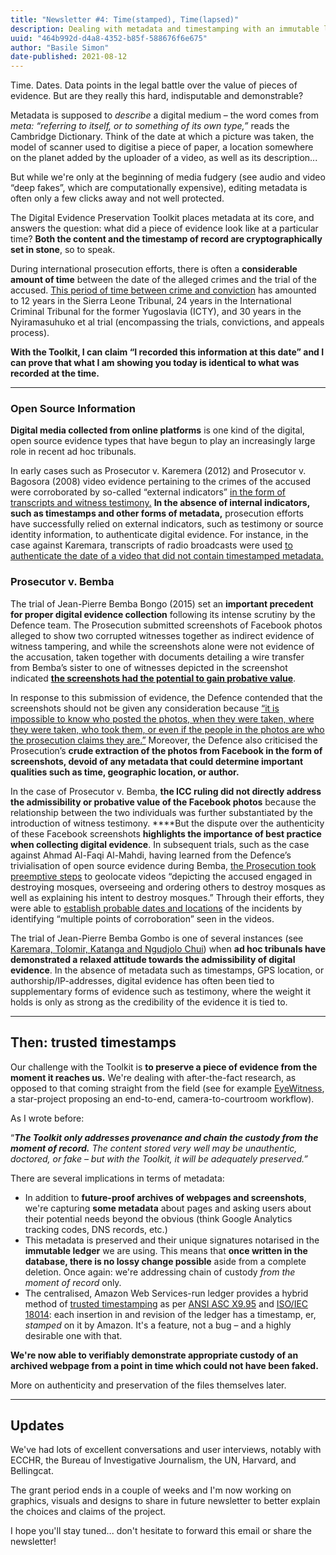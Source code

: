 ```yaml
---
title: "Newsletter #4: Time(stamped), Time(lapsed)"
description: Dealing with metadata and timestamping with an immutable ledger
uuid: "464b992d-d4a8-4352-b85f-588676f6e675"
author: "Basile Simon"
date-published: 2021-08-12
---
```


Time. Dates. Data points in the legal battle over the value of pieces of evidence. But are they really this hard, indisputable and demonstrable?

Metadata is supposed to *describe* a digital medium – the word comes from *meta: “referring to itself, or to something of its own type,”* reads the Cambridge Dictionary. Think of the date at which a picture was taken, the model of scanner used to digitise a piece of paper, a location somewhere on the planet added by the uploader of a video, as well as its description...

But while we're only at the beginning of media fudgery (see audio and video “deep fakes”, which are computationally expensive), editing metadata is often only a few clicks away and not well protected. 

The Digital Evidence Preservation Toolkit places metadata at its core, and answers the question: what did a piece of evidence look like at a particular time? **Both the content and the timestamp of record are cryptographically set in stone**, so to speak. 

During international prosecution efforts, there is often a **considerable amount of time** between the date of the alleged crimes and the trial of the accused. [This period of time between crime and conviction](https://www.ejiltalk.org/part-i-what-can-be-done-about-the-length-of-proceedings-at-the-icc/) has amounted to 12 years in the Sierra Leone Tribunal, 24 years in the International Criminal Tribunal for the former Yugoslavia (ICTY), and 30 years in the Nyiramasuhuko et al trial (encompassing the trials, convictions, and appeals process).

**With the Toolkit, I can claim “I recorded this information at this date” and I can prove that what I am showing you today is identical to what was recorded at the time.**

---

### **Open Source Information**

**Digital media collected from online platforms** is one kind of the digital, open source evidence types that have begun to play an increasingly large role in recent ad hoc tribunals. 

In early cases such as Prosecutor v. Karemera (2012) and Prosecutor v. Bagosora (2008) video evidence pertaining to the crimes of the accused were corroborated by so-called “external indicators” [in the form of transcripts and witness testimony.](https://journals.sas.ac.uk/deeslr/article/view/2130) **In the absence of internal indicators, such as timestamps and other forms of metadata,** prosecution efforts have successfully relied on external indicators, such as testimony or source identity information, to authenticate digital evidence. For instance, in the case against Karemara, transcripts of radio broadcasts were used [to authenticate the date of a video that did not contain timestamped metadata.](https://journals.sas.ac.uk/deeslr/article/view/2130)

### **Prosecutor v. Bemba**

The trial of Jean-Pierre Bemba Bongo (2015) set an **important precedent for proper digital evidence collection** following its intense scrutiny by the Defence team. The Prosecution submitted screenshots of Facebook photos alleged to show two corrupted witnesses together as indirect evidence of witness tampering, and while the screenshots alone were not evidence of the accusation, taken together with documents detailing a wire transfer from Bemba’s sister to one of witnesses depicted in the screenshot indicated [**the screenshots had the potential to gain probative value**](https://www.yalelawjournal.org/forum/open-source-evidence-on-trial).

In response to this submission of evidence, the Defence contended that the screenshots should not be given any consideration because [“it is impossible to know who posted the photos, when they were taken, where they were taken, who took them, or even if the people in the photos are who the prosecution claims they are.”](https://www.yalelawjournal.org/forum/open-source-evidence-on-trial) Moreover, the Defence also criticised the Prosecution’s **crude extraction of the photos from Facebook in the form of screenshots, devoid of any metadata that could determine important qualities such as time, geographic location, or author.**

In the case of Prosecutor v. Bemba, **the ICC ruling did not directly address the admissibility or probative value of the Facebook photos** because the relationship between the two individuals was further substantiated by the introduction of witness testimony. ****But the dispute over the authenticity of these Facebook screenshots **highlights the importance of best practice when collecting digital evidence**. In subsequent trials, such as the case against Ahmad Al-Faqi Al-Mahdi, having learned from the Defence’s trivialisation of open source evidence during Bemba, [the Prosecution took preemptive steps](https://lup.lub.lu.se/student-papers/search/publication/9048327) to geolocate videos “depicting the accused engaged in destroying mosques, overseeing and ordering others to destroy mosques as well as explaining his intent to destroy mosques.” Through their efforts, they were able to [establish probable dates and locations](https://lup.lub.lu.se/student-papers/search/publication/9048327) of the incidents by identifying “multiple points of corroboration” seen in the videos.

The trial of Jean-Pierre Bemba Gombo is one of several instances (see [Karemara, Tolomir, Katanga and Ngudjolo Chui](https://lup.lub.lu.se/student-papers/search/publication/9048327)) when **ad hoc tribunals have demonstrated a relaxed attitude towards the admissibility of digital evidence**. In the absence of metadata such as timestamps, GPS location, or authorship/IP-addresses, digital evidence has often been tied to supplementary forms of evidence such as testimony, where the weight it holds is only as strong as the credibility of the evidence it is tied to.

---

## Then: trusted timestamps

Our challenge with the Toolkit is **to preserve a piece of evidence from the moment it reaches us.** We're dealing with after-the-fact research, as opposed to that coming straight from the field (see for example [EyeWitness]([https://www.eyewitness.global/](https://www.eyewitness.global/)), a star-project proposing an end-to-end, camera-to-courtroom workflow).

As I wrote before:

“***The Toolkit only addresses provenance and chain the custody from the moment of record.** The content stored very well may be unauthentic, doctored, or fake – but with the Toolkit, it will be adequately preserved.”*

There are several implications in terms of metadata:

- In addition to **future-proof archives of webpages and screenshots**, we're capturing **some metadata** about pages and asking users about their potential needs beyond the obvious (think Google Analytics tracking codes, DNS records, etc.)
- This metadata is preserved and their unique signatures notarised in the **immutable ledger** we are using. This means that **once written in the database, there is no lossy change possible** aside from a complete deletion. Once again: we're addressing chain of custody *from the moment of record* only.
- The centralised, Amazon Web Services-run ledger provides a hybrid method of [trusted timestamping]([https://en.wikipedia.org/wiki/Trusted_timestamping](https://en.wikipedia.org/wiki/Trusted_timestamping)) as per [ANSI ASC X9.95]([https://en.wikipedia.org/wiki/ANSI_ASC_X9.95_Standard](https://en.wikipedia.org/wiki/ANSI_ASC_X9.95_Standard)) and [ISO/IEC 18014]([https://en.wikipedia.org/wiki/ISO/IEC_18014](https://en.wikipedia.org/wiki/ISO/IEC_18014)): each insertion in and revision of the ledger has a timestamp, er, *stamped* on it by Amazon. It's a feature, not a bug – and a highly desirable one with that.

**We're now able to verifiably demonstrate appropriate custody of an archived webpage from a point in time which could not have been faked.**

More on authenticity and preservation of the files themselves later.

---

## Updates

We've had lots of excellent conversations and user interviews, notably with ECCHR, the Bureau of Investigative Journalism, the UN, Harvard, and Bellingcat.

The grant period ends in a couple of weeks and I'm now working on graphics, visuals and designs to share in future newsletter to better explain the choices and claims of the project.

I hope you'll stay tuned... don't hesitate to forward this email or share the newsletter!
